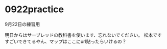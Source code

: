 # 0922practice
9月22日の練習用

<!-- 書き直し -->
明日からはサーブレッドの教科書を使います、忘れないでください。
松本です
すごいできてるやん、マップはここにurl貼ったらいけるの？